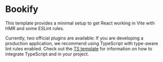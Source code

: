 # Bookify

This template provides a minimal setup to get React working in Vite with HMR and some ESLint rules.

Currently, two official plugins are available:
If you are developing a production application, we recommend using TypeScript with type-aware lint rules enabled. Check out the [TS template](https://github.com/vitejs/vite/tree/main/packages/create-vite/template-react-ts) for information on how to integrate TypeScript and in your project.
